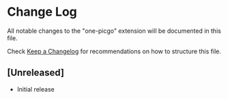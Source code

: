 # Change Log

All notable changes to the "one-picgo" extension will be documented in this file.

Check [Keep a Changelog](http://keepachangelog.com/) for recommendations on how to structure this file.

## [Unreleased]

- Initial release